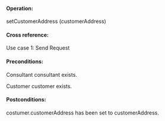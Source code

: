 #### Operation: 

setCustomerAddress (customerAddress) 

#### Cross reference: 

Use case 1: Send Request 

#### Preconditions: 

Consultant consultant exists. 

Customer customer exists. 

#### Postconditions: 

costumer.customerAddress has been set to customerAddress. 
